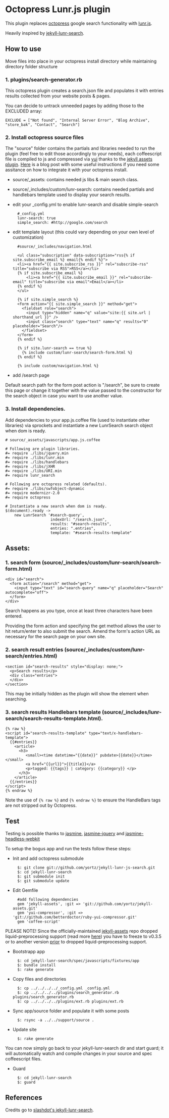 # Octopress Lunr.js plugin

This plugin replaces [octopress](https://github.com/imathis/octopress) google search functionality with [lunr.js](http://lunrjs.com/).

Heavily inspired by [jekyll-lunr-search](https://github.com/slashdotdash/jekyll-lunr-js-search).

## How to use

Move files into place in your octopress install directory while maintaining directory folder structure

### 1. plugins/search-generator.rb

This octopress plugin creates a search.json file and populates it with entries results collected from your website posts & pages.

You can decide to untrack unneeded pages by adding those to the EXCLUDED array:

	EXCLUDE = ["Not found", "Internal Server Error", "Blog Archive", "store_bak", "Contact", "Search"]

### 2. Install octopress source files

The "source" folder contains the partials and libraries needed to run the plugin (feel free to edit those accordingly to your needs), each coffeescript file is compiled to js and compressed via [yui](http://yui.github.io/yuicompressor/) thanks to the [jekyll assets plugin](https://github.com/ixti/jekyll-assets). [Here](http://matt.coneybeare.me/how-to-setup-a-rails-like-asset-pipeline-with-octopress/) is a blog post with some useful instructions if you need some assitance on how to integrate it with your octopress install.

* source/_assets: contains needed js libs & main search class. 

* source/_includes/custom/lunr-search: contains needed partials and handlebars template used to display your search results.

* edit your _config.yml to enable lunr-search and disable simple-search

		#_config.yml
		lunr-search: true
		simple_search: #http://google.com/search
		
* edit template layout (this could vary depending on your own level of customization)

		#source/_includes/navigation.html
		
		<ul class="subscription" data-subscription="rss{% if site.subscribe_email %} email{% endif %}">
		<li><a href="{{ site.subscribe_rss }}" rel="subscribe-rss" title="subscribe via RSS">RSS</a></li>
		{% if site.subscribe_email %}
			<li><a href="{{ site.subscribe_email }}" rel="subscribe-email" title="subscribe via email">Email</a></li>
		{% endif %}
		</ul>

		{% if site.simple_search %}
		<form action="{{ site.simple_search }}" method="get">
		  <fieldset role="search">
		    <input type="hidden" name="q" value="site:{{ site.url | shorthand_url }}" />
		    <input class="search" type="text" name="q" results="0" placeholder="Search"/>
		  </fieldset>
		</form>
		{% endif %}

		{% if site.lunr-search == true %}
		  {% include custom/lunr-search/search-form.html %}
		{% endif %}

		{% include custom/navigation.html %}
		
* add /search page

Default search path for the form post action is "/search", be sure to create this page or change it together with the value passed to the constructor for the search object in case you want to use another value.

### 3. Install dependencies.

Add dependencies to your app.js.coffee file (used to instantiate other libraries) via sprockets and instantiate a new LunrSearch search object when dom is ready.

	# source/_assets/javascripts/app.js.coffee
	
	# Following are plugin libraries.
	#= require ./libs/jquery.min
	#= require ./libs/lunr.min
	#= require ./libs/handlebars
	#= require ./libs/jXHR
	#= require ./libs/URI.min
	#= require lunr_search
	
	# Following are octopress related (defaults).
	#= require ./libs/swfobject-dynamic
	#= require modernizr-2.0
	#= require octopress
	
	# Instantiate a new search when dom is ready.
	$(document).ready ->
		new LunrSearch '#search-query',
	               		indexUrl: "/search.json",
	               	 	results: "#search-results",
	               	 	entries: ".entries",
	 	                template: "#search-results-template"
										
## Assets:

### 1. search form (source/_includes/custom/lunr-search/search-form.html)

    <div id="search">
      <form action="/search" method="get">
        <input type="text" id="search-query" name="q" placeholder="Search" autocomplete="off">
      </form>
    </div>

Search happens as you type, once at least three characters have been entered. 

Providing the form action and specifying the get method allows the user to hit return/enter to also submit the search.
Amend the form's action URL as necessary for the search page on your own site.

### 2. search result entries (source/_includes/custom/lunr-search/entries.html)

    <section id="search-results" style="display: none;">
      <p>Search results</p>
      <div class="entries">
      </div>
    </section>

This may be initially hidden as the plugin will show the element when searching.

### 3. search results Handlebars template (source/_includes/lunr-search/search-results-template.html).

    {% raw %}
    <script id="search-results-template" type="text/x-handlebars-template">
      {{#entries}}
        <article>
          <h3>
             <small><time datetime="{{date}}" pubdate>{{date}}</time></small>
             <a href="{{url}}">{{title}}</a>
             <p>tagged: {{tags}} | category: {{category}} </p>
          </h3>
        </article>
      {{/entries}}
    </script>
    {% endraw %}


Note the use of `{% raw %}` and `{% endraw %}` to ensure the HandleBars tags are not stripped out by Octopress.

## Test

Testing is possible thanks to [jasmine](http://pivotal.github.io/jasmine/), [jasmine-jquery](https://github.com/velesin/jasmine-jquery) and [jasmine-headless-webkit](https://github.com/johnbintz/jasmine-headless-webkit)

To setup the bogus app and run the tests follow these steps:

* Init and add octopress submodule

		$: git clone git://github.com/yortz/jekyll-lunr-js-search.git
		$: cd jekyll-lunr-search
		$: git submodule init
		$: git submodule update
		
* Edit Gemfile

		#add following dependencies
		gem 'jekyll-assets', :git => 'git://github.com/yortz/jekyll-assets.git'
		gem 'yui-compressor', :git => 'git://github.com/betterdoctor/ruby-yui-compressor.git'
		gem 'coffee-script'

PLEASE NOTE! Since the officially-maintained
[jekyll-assets](https://github.com/ixti/jekyll-assets) repo dropped liquid-preprocessing support (read more [here](https://github.com/ixti/jekyll-assets/issues/25))
you have to freeze to v0.3.5 or to another version [prior](https://github.com/ixti/jekyll-assets/commit/517c5fbabc36d8f95f335e05c33ee40c7801feb1) to dropped liquid-preprocessing support.
	
* Bootstrapp app

		$: cd jekyll-lunr-search/spec/javascripts/fixtures/app
		$: bundle install
		$: rake generate
	
* Copy files and directories

		$: cp ../../../../_config.yml _config.yml 
		$: cp ../../../../plugins/search_generator.rb plugins/search_generator.rb
		$: cp ../../../../plugins/ext.rb plugins/ext.rb
	
* Sync app/source folder and populate it with some posts

		$: rsync -a ../../support/source .
	
* Update site

		$: rake generate
	
You can now simply go back to your jekyll-lunr-search dir and start guard; it will automatically watch and compile changes in your source and spec coffeescript files.

* Guard

		$: cd jekyll-lunr-search
		$: guard

## References

Credits go to [slashdot's jekyll-lunr-search](https://github.com/slashdotdash/jekyll-lunr-js-search).
